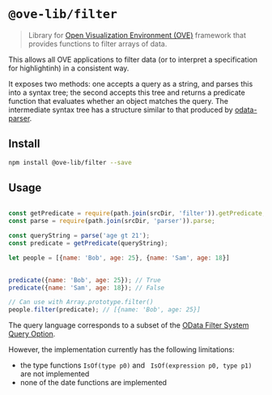 # `@ove-lib/filter`

> Library for [Open Visualization Environment (OVE)](https://github.com/ove/ove) framework that provides functions to filter arrays of data.

This allows all OVE applications to filter data (or to interpret a specification for highlightinh) in a consistent way.

It exposes two methods: one accepts a query as a string, and parses this into a syntax tree; the second accepts this tree and returns a predicate function that evaluates whether an object matches the query.
The intermediate syntax tree has a structure similar to that produced by [odata-parser](https://www.npmjs.com/package/odata-v4-parser).

## Install

```bash
npm install @ove-lib/filter --save
```

## Usage

```javascript

const getPredicate = require(path.join(srcDir, 'filter')).getPredicate;
const parse = require(path.join(srcDir, 'parser')).parse;

const queryString = parse('age gt 21');
const predicate = getPredicate(queryString);

let people = [{name: 'Bob', age: 25}, {name: 'Sam', age: 18}]
    

predicate({name: 'Bob', age: 25}); // True
predicate({name: 'Sam', age: 18}); // False

// Can use with Array.prototype.filter()
people.filter(predicate); // [{name: 'Bob', age: 25}]
```


The query language corresponds to a subset of the [OData Filter System Query Option](https://www.odata.org/documentation/odata-version-2-0/uri-conventions/).

However, the implementation currently has the following limitations:

* the type functions `IsOf(type p0)` and ` IsOf(expression p0, type p1)` are not implemented
* none of the date functions are implemented
